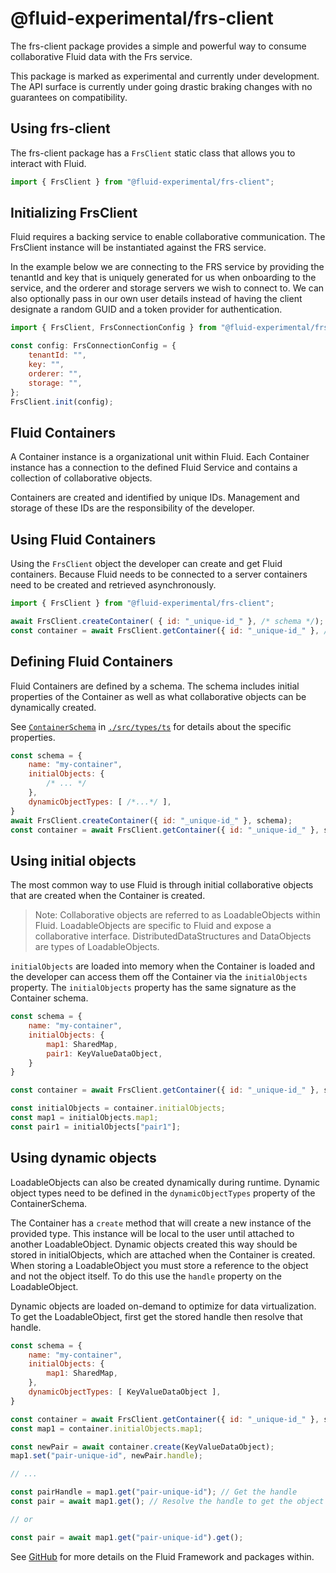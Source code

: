 # @fluid-experimental/frs-client

The frs-client package provides a simple and powerful way to consume collaborative Fluid data with the Frs service.

This package is marked as experimental and currently under development. The API surface is currently under going drastic braking changes with no guarantees on compatibility.

## Using frs-client

The frs-client package has a `FrsClient` static class that allows you to interact with Fluid.

```javascript
import { FrsClient } from "@fluid-experimental/frs-client";
```

## Initializing FrsClient

Fluid requires a backing service to enable collaborative communication. The FrsClient instance will be instantiated against the FRS service.

In the example below we are connecting to the FRS service by providing the tenantId and key that is uniquely generated for us when onboarding to the service, and the orderer and storage servers we wish to connect to. We can also optionally pass in our own user details instead of having the client designate a random GUID and a token provider for authentication.

```javascript
import { FrsClient, FrsConnectionConfig } from "@fluid-experimental/frs-client";

const config: FrsConnectionConfig = { 
    tenantId: "",
    key: "",
    orderer: "",
    storage: "",
};
FrsClient.init(config);
```

## Fluid Containers

A Container instance is a organizational unit within Fluid. Each Container instance has a connection to the defined Fluid Service and contains a collection of collaborative objects.

Containers are created and identified by unique IDs. Management and storage of these IDs are the responsibility of the developer.

## Using Fluid Containers

Using the `FrsClient` object the developer can create and get Fluid containers. Because Fluid needs to be connected to a server containers need to be created and retrieved asynchronously.

```javascript
import { FrsClient } from "@fluid-experimental/frs-client";

await FrsClient.createContainer( { id: "_unique-id_" }, /* schema */);
const container = await FrsClient.getContainer({ id: "_unique-id_" }, /* schema */);
```

## Defining Fluid Containers

Fluid Containers are defined by a schema. The schema includes initial properties of the Container as well as what collaborative objects can be dynamically created.

See [`ContainerSchema`](./src/types.ts) in [`./src/types/ts`](./src/types.ts) for details about the specific properties.

```javascript
const schema = {
    name: "my-container",
    initialObjects: {
        /* ... */
    },
    dynamicObjectTypes: [ /*...*/ ],
}
await FrsClient.createContainer({ id: "_unique-id_" }, schema);
const container = await FrsClient.getContainer({ id: "_unique-id_" }, schema);
```

## Using initial objects

The most common way to use Fluid is through initial collaborative objects that are created when the Container is created.

> Note: Collaborative objects are referred to as LoadableObjects within Fluid. LoadableObjects are specific to Fluid and expose a collaborative interface. DistributedDataStructures and DataObjects are types of LoadableObjects.

`initialObjects` are loaded into memory when the Container is loaded and the developer can access them off the Container via the `initialObjects` property. The `initialObjects` property has the same signature as the Container schema.

```javascript
const schema = {
    name: "my-container",
    initialObjects: {
        map1: SharedMap,
        pair1: KeyValueDataObject,
    }
}

const container = await FrsClient.getContainer({ id: "_unique-id_" }, schema);

const initialObjects = container.initialObjects;
const map1 = initialObjects.map1;
const pair1 = initialObjects["pair1"];
```

## Using dynamic objects

LoadableObjects can also be created dynamically during runtime. Dynamic object types need to be defined in the  `dynamicObjectTypes` property of the ContainerSchema.

The Container has a `create` method that will create a new instance of the provided type. This instance will be local to the user until attached to another LoadableObject. Dynamic objects created this way should be stored in initialObjects, which are attached when the Container is created. When storing a LoadableObject you must store a reference to the object and not the object itself. To do this use the `handle` property on the LoadableObject.

Dynamic objects are loaded on-demand to optimize for data virtualization. To get the LoadableObject, first get the stored handle then resolve that handle.

```javascript
const schema = {
    name: "my-container",
    initialObjects: {
        map1: SharedMap,
    },
    dynamicObjectTypes: [ KeyValueDataObject ],
}

const container = await FrsClient.getContainer({ id: "_unique-id_" }, schema);
const map1 = container.initialObjects.map1;

const newPair = await container.create(KeyValueDataObject);
map1.set("pair-unique-id", newPair.handle);

// ...

const pairHandle = map1.get("pair-unique-id"); // Get the handle
const pair = await map1.get(); // Resolve the handle to get the object

// or

const pair = await map1.get("pair-unique-id").get();
```

See [GitHub](https://github.com/microsoft/FluidFramework) for more details on the Fluid Framework and packages within.
